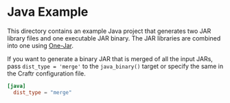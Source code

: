 # Java Example

This directory contains an example Java project that generates two JAR library
files and one executable JAR binary. The JAR libraries are combined into one
using [One-Jar].

  [One-Jar]: http://one-jar.sourceforge.net/

If you want to generate a binary JAR that is merged of all the input JARs,
pass `dist_type = 'merge'` to the `java_binary()` target or specify the same
in the Craftr configuration file.

```toml
[java]
  dist_type = "merge"
```
